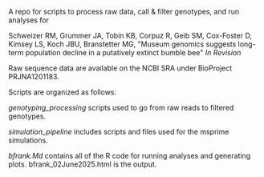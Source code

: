 A repo for scripts to process raw data, call & filter genotypes, and run analyses for 

Schweizer RM, Grummer JA, Tobin KB, Corpuz R, Geib SM, Cox-Foster D, Kimsey LS, Koch JBU, Branstetter MG, "Museum genomics suggests long-term population decline in a putatively extinct bumble bee" *In Revision*

Raw sequence data are available on the NCBI SRA under BioProject PRJNA1201183. 

Scripts are organized as follows:

*genotyping_processing* scripts used to go from raw reads to filtered genotypes.

*simulation_pipeline* includes scripts and files used for the msprime simulations.

*bfrank.Md* contains all of the R code for running analyses and generating plots. bfrank_02June2025.html is the output.
